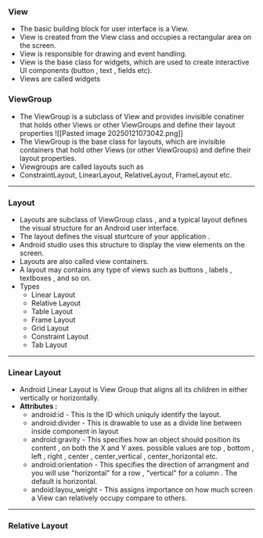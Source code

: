 ### **View** 
- The basic building block for user interface is a View.
- View is created from the View class and occupies a rectangular area on the screen.
- View is responsible for drawing and event handling.
-  View is the base class for widgets, which are used to create interactive UI components (button , text , fields etc).
- Views are called widgets


### **ViewGroup**
- The ViewGroup is a subclass of View and provides invisible conatiner that holds other Views or other ViewGroups and define their layout properties
![[Pasted image 20250121073042.png]]
- The ViewGroup is the base class for layouts, which are invisible containers that hold other Views (or other ViewGroups) and define their layout properties.
- Viewgroups are called layouts such as
- ConstraintLayout, LinearLayout, RelativeLayout, FrameLayout etc.

---
### **Layout**
- Layouts are subclass of ViewGroup class , and a typical layout defines the visual structure for an Android user interface.
- The layout defines the visual sturtcure of your application .
- Android studio uses this structure to display the view elements on the screen.
- Layouts are also called view containers.
- A layout may contains any type of views such as buttons , labels , textboxes , and so on.
- Types
	- Linear Layout
	- Relative Layout
	- Table Layout
	- Frame Layout
	- Grid Layout 
	- Constraint Layout
	- Tab Layout
---
### **Linear Layout**
- Android Linear Layout is View Group that aligns all its children in either vertically or horizontally.
- **Attributes :**
	- android:id - This is the ID which uniquly  identify the layout.
	- android:divider - This is drawable to use as a divide line between inside component in layout
	- android:gravity - This specifies how an object should position its content , on both the X and Y axes. possible values are top , bottom , left  , right , center , center_vertical , center_horizontal etc.
	- android:orientation - This specifies the direction of arrangment and you will use "horizontal" for a row , "vertical" for a column . The default is horizontal.
	- andoid:layou_weight - This assigns importance on how much screen a View can relatively occupy compare to others.
---
### **Relative Layout**